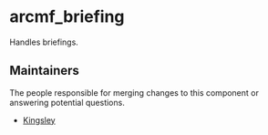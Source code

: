 arcmf_briefing
===========
Handles briefings.

## Maintainers
The people responsible for merging changes to this component or answering potential questions.
- [Kingsley](https://github.com/jameslkingsley)